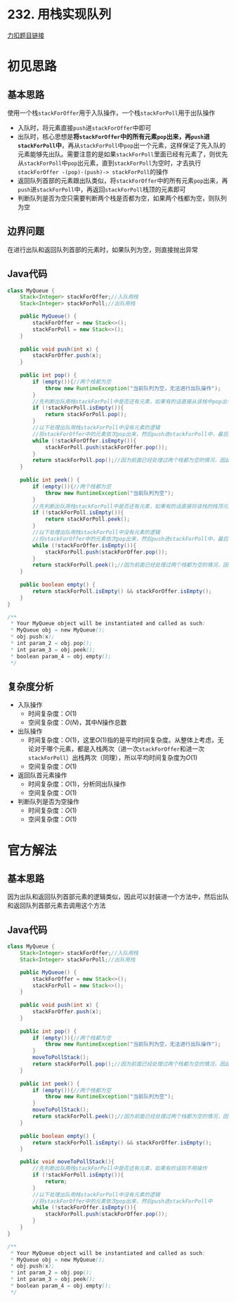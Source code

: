 # 232. 用栈实现队列

[力扣题目链接](https://leetcode-cn.com/problems/implement-queue-using-stacks/)


# 初见思路

## 基本思路
使用一个栈`stackForOffer`用于入队操作，一个栈`stackForPoll`用于出队操作
- 入队时，将元素直接`push`进`stackForOffer`中即可
- 出队时，核心思想是<strong>将`stackForOffer`中的所有元素`pop`出来，再`push`进`stackForPoll`中</strong>，再从`stackForPoll`中`pop`出一个元素，这样保证了先入队的元素能够先出队。需要注意的是如果`stackForPoll`里面已经有元素了，则优先从`stackForPoll`中`pop`出元素，直到`stackForPoll`为空时，才去执行`stackForOffer -(pop)-(push)-> stackForPoll`的操作
- 返回队列首部的元素跟出队类似，将`stackForOffer`中的所有元素`pop`出来，再`push`进`stackForPoll`中，再返回`stackForPoll`栈顶的元素即可
- 判断队列是否为空只需要判断两个栈是否都为空，如果两个栈都为空，则队列为空

## 边界问题
在进行出队和返回队列首部的元素时，如果队列为空，则直接抛出异常

## Java代码
```java
class MyQueue {
    Stack<Integer> stackForOffer;//入队用栈
    Stack<Integer> stackForPoll;//出队用栈

    public MyQueue() {
        stackForOffer = new Stack<>();
        stackForPoll = new Stack<>();
    }
    
    public void push(int x) {
        stackForOffer.push(x);
    }
    
    public int pop() {
        if (empty()){//两个栈都为空
            throw new RuntimeException("当前队列为空，无法进行出队操作");
        }
        //先判断出队用栈stackForPoll中是否还有元素，如果有的话直接从该栈中pop出一个元素返回
        if (!stackForPoll.isEmpty()){
            return stackForPoll.pop();
        }
        //以下处理出队用栈stackForPoll中没有元素的逻辑
        //将stackForOffer中的元素依次pop出来，然后push进stackForPoll中，最后从stackForPoll中pop出一个元素返回即可
        while (!stackForOffer.isEmpty()){
            stackForPoll.push(stackForOffer.pop());
        }
        return stackForPoll.pop();//因为前面已经处理过两个栈都为空的情况，因此这里stackForPoll中至少有一个元素
    }
    
    public int peek() {
        if (empty()){//两个栈都为空
            throw new RuntimeException("当前队列为空");
        }
        //先判断出队用栈stackForPoll中是否还有元素，如果有的话直接将该栈的栈顶元素返回
        if (!stackForPoll.isEmpty()){
            return stackForPoll.peek();
        }
        //以下处理出队用栈stackForPoll中没有元素的逻辑
        //将stackForOffer中的元素依次pop出来，然后push进stackForPoll中，最后将stackForPoll的栈顶元素返回即可
        while (!stackForOffer.isEmpty()){
            stackForPoll.push(stackForOffer.pop());
        }
        return stackForPoll.peek();//因为前面已经处理过两个栈都为空的情况，因此这里stackForPoll中至少有一个元素
    }
    
    public boolean empty() {
        return stackForPoll.isEmpty() && stackForOffer.isEmpty();
    }
}

/**
 * Your MyQueue object will be instantiated and called as such:
 * MyQueue obj = new MyQueue();
 * obj.push(x);
 * int param_2 = obj.pop();
 * int param_3 = obj.peek();
 * boolean param_4 = obj.empty();
 */
```

## 复杂度分析
- 入队操作
	- 时间复杂度：$O(1)$
	- 空间复杂度：$O(N)$，其中$N$操作总数
- 出队操作
	- 时间复杂度：$O(1)$，这里$O(1)$指的是平均时间复杂度。从整体上考虑，无论对于哪个元素，都是入栈两次（进一次`stackForOffer`和进一次`stackForPoll`）出栈两次（同理），所以平均时间复杂度为$O(1)$
	- 空间复杂度：$O(1)$
- 返回队首元素操作
	- 时间复杂度：$O(1)$，分析同出队操作
	- 空间复杂度：$O(1)$
- 判断队列是否为空操作
	- 时间复杂度：$O(1)$
	- 空间复杂度：$O(1)$

# 官方解法

## 基本思路
因为出队和返回队列首部元素的逻辑类似，因此可以封装进一个方法中，然后出队和返回队列首部元素去调用这个方法

## Java代码
```java
class MyQueue {
    Stack<Integer> stackForOffer;//入队用栈
    Stack<Integer> stackForPoll;//出队用栈

    public MyQueue() {
        stackForOffer = new Stack<>();
        stackForPoll = new Stack<>();
    }
    
    public void push(int x) {
        stackForOffer.push(x);
    }
    
    public int pop() {
        if (empty()){//两个栈都为空
            throw new RuntimeException("当前队列为空，无法进行出队操作");
        }
        moveToPollStack();
        return stackForPoll.pop();//因为前面已经处理过两个栈都为空的情况，因此这里stackForPoll中至少有一个元素
    }
    
    public int peek() {
        if (empty()){//两个栈都为空
            throw new RuntimeException("当前队列为空");
        }
        moveToPollStack();
        return stackForPoll.peek();//因为前面已经处理过两个栈都为空的情况，因此这里stackForPoll中至少有一个元素
    }
    
    public boolean empty() {
        return stackForPoll.isEmpty() && stackForOffer.isEmpty();
    }

    public void moveToPollStack(){
        //先判断出队用栈stackForPoll中是否还有元素，如果有的话则不用操作
        if (!stackForPoll.isEmpty()){
            return;
        }
        //以下处理出队用栈stackForPoll中没有元素的逻辑
        //将stackForOffer中的元素依次pop出来，然后push进stackForPoll中
        while (!stackForOffer.isEmpty()){
            stackForPoll.push(stackForOffer.pop());
        }
    }
}

/**
 * Your MyQueue object will be instantiated and called as such:
 * MyQueue obj = new MyQueue();
 * obj.push(x);
 * int param_2 = obj.pop();
 * int param_3 = obj.peek();
 * boolean param_4 = obj.empty();
 */
```
